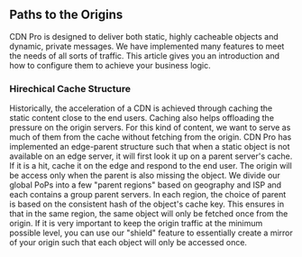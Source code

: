 ## Paths to the Origins

CDN Pro is designed to deliver both static, highly cacheable objects and dynamic, private messages.
We have implemented many features to meet the needs of all sorts of traffic.
This article gives you an introduction and how to configure them to achieve your business logic.

### Hirechical Cache Structure

Historically, the acceleration of a CDN is achieved through caching the static content close to the end users.
Caching also helps offloading the pressure on the origin servers. For this kind of content, we want to serve as much of them
from the cache without fetching from the origin. CDN Pro has implemented an edge-parent structure such that when a static object is
not available on an edge server, it will first look it up on a parent server's cache.
If it is a hit, cache it on the edge and respond to the end user.
The origin will be access only when the parent is also missing the object.
We divide our global PoPs into a few "parent regions" based on geography and ISP and each contains a group parent servers.
In each region, the choice of parent is based on the consistent hash of the object's cache key.
This ensures in that in the same region, the same object will only be fetched once from the origin.
If it is very important to keep the origin traffic at the minimum possible level, you can use our "shield" feature to essentially
create a mirror of your origin such that each object will only be accessed once.
